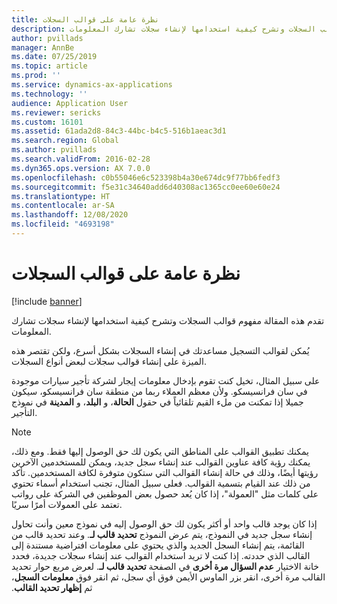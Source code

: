 ```yaml
---
title: نظرة عامة على قوالب السجلات
description: تقدم هذه المقالة مفهوم قوالب السجلات وتشرح كيفية استخدامها لإنشاء سجلات تشارك المعلومات.
author: pvillads
manager: AnnBe
ms.date: 07/25/2019
ms.topic: article
ms.prod: ''
ms.service: dynamics-ax-applications
ms.technology: ''
audience: Application User
ms.reviewer: sericks
ms.custom: 16101
ms.assetid: 61ada2d8-84c3-44bc-b4c5-516b1aeac3d1
ms.search.region: Global
ms.author: pvillads
ms.search.validFrom: 2016-02-28
ms.dyn365.ops.version: AX 7.0.0
ms.openlocfilehash: c0b55046e6c523398b4a30e674dc9f77bb6fedf3
ms.sourcegitcommit: f5e31c34640add6d40308ac1365cc0ee60e60e24
ms.translationtype: HT
ms.contentlocale: ar-SA
ms.lasthandoff: 12/08/2020
ms.locfileid: "4693198"
---
```

# <a name="record-templates-overview"></a>نظرة عامة على قوالب السجلات

[!include [banner](../includes/banner.md)]

تقدم هذه المقالة مفهوم قوالب السجلات وتشرح كيفية استخدامها لإنشاء سجلات تشارك المعلومات.

يُمكن لقوالب التسجيل مساعدتك في إنشاء السجلات بشكل أسرع، ولكن تقتصر هذه الميزة على إنشاء قوالب سجلات لبعض أنواع السجلات.

على سبيل المثال، تخيل كنت تقوم بإدخال معلومات إيجار لشركة تأجير سيارات موجودة في سان فرانسيسكو. ولأن معظم العملاء ربما من منطقة سان فرانسيسكو، سيكون جميلا إذا تمكنت من ملء القيم تلقائياً في حقول **الحالة**، و **البلد**، و **المدينة** في نموذج التأجير.

> [!NOTE]
> يمكنك تطبيق القوالب على المناطق التي يكون لك حق الوصول إليها فقط. ومع ذلك، يمكنك رؤية كافة عناوين القوالب عند إنشاء سجل جديد، ويمكن للمستخدمين الآخرين رؤيتها أيضًا، وذلك في حالة إنشاء القوالب التي ستكون متوفرة لكافة المستخدمين. تأكد من ذلك عند القيام بتسمية القوالب. فعلى سبيل المثال، تجنب استخدام أسماء تحتوي على كلمات مثل "العمولة"، إذا كان يُعد حصول بعض الموظفين في الشركة على رواتب تعتمد على العمولات أمرًا سريًا.

إذا كان يوجد قالب واحد أو أكثر يكون لك حق الوصول إليه في نموذج معين وأنت تحاول إنشاء سجل جديد في النموذج، يتم عرض النموذج **تحديد قالب لـ**. وعند تحديد قالب من القائمة، يتم إنشاء السجل الجديد والذي يحتوي على معلومات افتراضية مستندة إلى القالب الذي حددته. إذا كنت لا تريد استخدام القوالب عند إنشاء سجلات جديدة، فحدد خانة الاختيار **عدم السؤال مرة أخرى** في الصفحة **‏‫تحديد قالب لـ**. لعرض مربع حوار تحديد القالب مرة أخرى، انقر بزر الماوس الأيمن فوق أي سجل، ثم انقر فوق **‏‫معلومات السجل**، ثم **‏‫إظهار تحديد القالب‬**.
